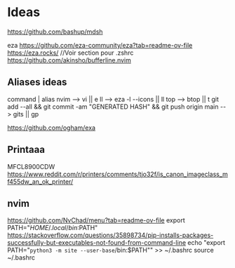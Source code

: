 # Ideas

<https://github.com/bashup/mdsh>

eza
<https://github.com/eza-community/eza?tab=readme-ov-file>
<https://eza.rocks/> //Voir section pour .zshrc
<https://github.com/akinsho/bufferline.nvim>

## Aliases ideas

command | alias
nvim --> vi || e
ll --> eza -l --icons || ll
top --> btop || t
git add --all && git commit -am "GENERATED HASH" && git push origin main --> gits || gp

<https://github.com/ogham/exa>

## Printaaa

MFCL8900CDW
<https://www.reddit.com/r/printers/comments/tjo32f/is_canon_imageclass_mf455dw_an_ok_printer/>

## nvim

<https://github.com/NvChad/menu?tab=readme-ov-file>
export PATH="$HOME/.local/bin:$PATH"
https://stackoverflow.com/questions/35898734/pip-installs-packages-successfully-but-executables-not-found-from-command-line
echo "export PATH=\"`python3 -m site --user-base`/bin:\$PATH\"" >> ~/.bashrc
source ~/.bashrc

